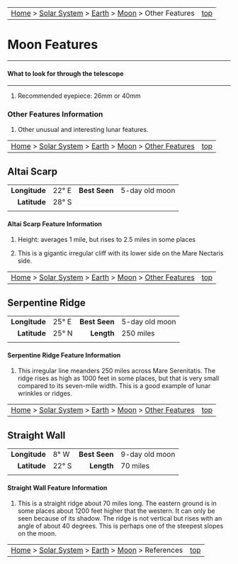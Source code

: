 |                                                                                                                                 |                           |
| :------------------------------------------------------------------------------------------------------------------------------ | ------------------------: |
| [Home](/notes/#object-notes) > [Solar System](/notes/#solar-system) > [Earth](/notes/#planets) > [Moon](../moon) > Other Features | [top](#moon-features) |

# Moon Features

---

#### What to look for through the telescope

---

1. Recommended eyepiece: 26mm or 40mm

### Other Features Information

1. Other unusual and interesting lunar features.

|                                                                                                                                                    |                           |
| :------------------------------------------------------------------------------------------------------------------------------------------------- | ------------------------: |
| [Home](/notes/#object-notes) > [Solar System](/notes/#solar-system) > [Earth](/notes/#planets) > [Moon](../moon) > [Other Features](#moon-features) | [top](#moon-features) |

## Altai Scarp

|               |           |               |                |
| ------------: | :-------- | ------------: | :------------- |
| **Longitude** | 22&deg; E | **Best Seen** | 5-day old moon |
|  **Latitude** | 28&deg; S |               |                |
|               |           |               |                |

#### Altai Scarp Feature Information

1. Height: averages 1 mile, but rises to 2.5 miles in some places

2. This is a gigantic irregular cliff with its lower side on the Mare Nectaris side.

|                                                                                                                                                    |                           |
| :------------------------------------------------------------------------------------------------------------------------------------------------- | ------------------------: |
| [Home](/notes/#object-notes) > [Solar System](/notes/#solar-system) > [Earth](/notes/#planets) > [Moon](../moon) > [Other Features](#moon-features) | [top](#moon-features) |

## Serpentine Ridge

|               |           |               |                |
| ------------: | :-------- | ------------: | :------------- |
| **Longitude** | 25&deg; E | **Best Seen** | 5-day old moon |
|  **Latitude** | 25&deg; N |    **Length** | 250 miles      |
|               |           |               |                |

#### Serpentine Ridge Feature Information

1. This irregular line meanders 250 miles across Mare Serenitatis. The ridge rises as high as 1000 feet in some places, but that is very small compared to its seven-mile width. This is a good example of lunar wrinkles or ridges.

|                                                                                                                                                    |                           |
| :------------------------------------------------------------------------------------------------------------------------------------------------- | ------------------------: |
| [Home](/notes/#object-notes) > [Solar System](/notes/#solar-system) > [Earth](/notes/#planets) > [Moon](../moon) > [Other Features](#moon-features) | [top](#moon-features) |

## Straight Wall

|               |           |               |                |
| ------------: | :-------- | ------------: | :------------- |
| **Longitude** | 8&deg; W  | **Best Seen** | 9-day old moon |
|  **Latitude** | 22&deg; S |    **Length** | 70 miles       |
|               |           |               |                |

#### Straight Wall Feature Information

1. This is a straight ridge about 70 miles long. The eastern ground is in some places about 1200 feet higher that the western. It can only be seen because of its shadow. The ridge is not vertical but rises with an angle of about 40 degrees. This is perhaps one of the steepest slopes on the moon.

|                                                                                                                             |                           |
| :-------------------------------------------------------------------------------------------------------------------------- | ------------------------: |
| [Home](/notes/#object-notes) > [Solar System](/notes/#solar-system) > [Earth](/notes/#planets) > [Moon](../moon) > References | [top](#moon-features) |
